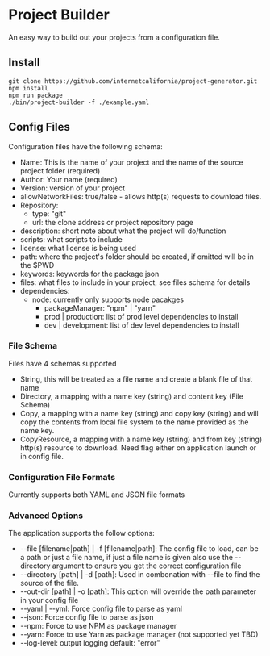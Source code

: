 # Project Builder

An easy way to build out your projects from a configuration file.

## Install

```bin/sh
git clone https://github.com/internetcalifornia/project-generator.git
npm install
npm run package
./bin/project-builder -f ./example.yaml
```

## Config Files

Configuration files have the following schema:

- Name: This is the name of your project and the name of the source project folder (required)
- Author: Your name (required)
- Version: version of your project
- allowNetworkFiles: true/false - allows http(s) requests to download files.
- Repository:
  - type: "git"
  - url: the clone address or project repository page
- description: short note about what the project will do/function
- scripts: what scripts to include
- license: what license is being used
- path: where the project's folder should be created, if omitted will be in the \$PWD
- keywords: keywords for the package json
- files: what files to include in your project, see files schema for details
- dependencies:
  - node: currently only supports node pacakges
    - packageManager: "npm" | "yarn"
    - prod | production: list of prod level dependencies to install
    - dev | development: list of dev level dependencies to install

### File Schema

Files have 4 schemas supported

- String, this will be treated as a file name and create a blank file of that name
- Directory, a mapping with a name key (string) and content key (File Schema)
- Copy, a mapping with a name key (string) and copy key (string) and will copy the contents from local file system to the name provided as the name key.
- CopyResource, a mapping with a name key (string) and from key (string) http(s) resource to download. Need flag either on application launch or in config file.

### Configuration File Formats

Currently supports both YAML and JSON file formats

### Advanced Options

The application supports the follow options:

- --file [filename|path] | -f [filename|path]: The config file to load, can be a path or just a file name, if just a file name is given also use the --directory argument to ensure you get the correct configuration file
- --directory [path] | -d [path]: Used in combonation with --file to find the source of the file.
- --out-dir [path] | -o [path]: This option will override the path parameter in your config file
- --yaml | --yml: Force config file to parse as yaml
- --json: Force config file to parse as json
- --npm: Force to use NPM as package manager
- --yarn: Force to use Yarn as package manager (not supported yet TBD)
- --log-level: output logging default: "error"
